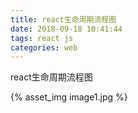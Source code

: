 ```yaml
---
title: react生命周期流程图
date: 2018-09-18 10:41:44
tags: react js
categories: web
---
```


react生命周期流程图

{% asset_img image1.jpg %}